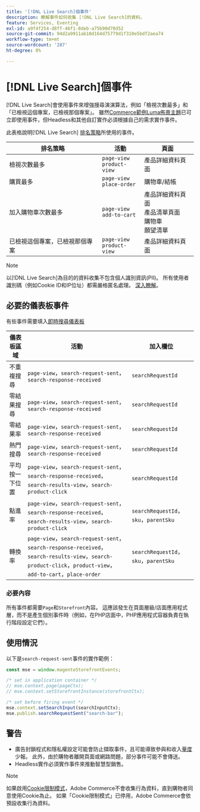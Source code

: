 ```yaml
---
title: '[!DNL Live Search]個事件'
description: 瞭解事件如何收集 [!DNL Live Search]的資料。
feature: Services, Eventing
exl-id: a9f4f254-d8ff-46f1-8deb-a75b90d70d52
source-git-commit: 94d2a9911ab10d164d75779d1f310e5bdf2aea74
workflow-type: tm+mt
source-wordcount: '287'
ht-degree: 0%

---
```


# [!DNL Live Search]個事件

[!DNL Live Search]會使用事件來增強搜尋演演算法，例如「檢視次數最多」和「已檢視這個專案，已檢視那個專案」。 雖然[Commerce範例Luma佈景主題](https://experienceleague.adobe.com/zh-hant/docs/commerce-admin/content-design/design/themes/themes#the-default-theme)已可立即使用事件，但Headless和其他自訂實作必須根據自己的需求實作事件。

此表格說明[!DNL Live Search] [排名策略](rules-add.md#intelligent-ranking)所使用的事件。

| 排名策略 | 活動 | 頁面 |
| --- | --- | --- |
| 檢視次數最多 | `page-view`<br>`product-view` | 產品詳細資料頁面 |
| 購買最多 | `page-view`<br>`place-order` | 購物車/結帳 |
| 加入購物車次數最多 | `page-view`<br>`add-to-cart` | 產品詳細資料頁面<br>產品清單頁面<br>購物車<br>願望清單 |
| 已檢視這個專案，已檢視那個專案 | `page-view`<br>`product-view` | 產品詳細資料頁面 |

>[!NOTE]
>
>以[!DNL Live Search]為目的的資料收集不包含個人識別資訊(PII)。 所有使用者識別碼（例如Cookie ID和IP位址）都需嚴格匿名處理。 [深入瞭解](https://www.adobe.com/privacy/experience-cloud.html)。

## 必要的儀表板事件

有些事件需要填入[即時搜尋儀表板](performance.md)

| 儀表板區域 | 活動 | 加入欄位 |
| ------------------- | ------------- | ---------- |
| 不重複搜尋 | `page-view`，`search-request-sent`，`search-response-received` | `searchRequestId` |
| 零結果搜尋 | `page-view`，`search-request-sent`，`search-response-received` | `searchRequestId` |
| 零結果率 | `page-view`，`search-request-sent`，`search-response-received` | `searchRequestId` |
| 熱門搜尋 | `page-view`，`search-request-sent`，`search-response-received` | `searchRequestId` |
| 平均 按一下位置 | `page-view`，`search-request-sent`，`search-response-received`，`search-results-view`，`search-product-click` | `searchRequestId` |
| 點進率 | `page-view`，`search-request-sent`，`search-response-received`，`search-results-view`，`search-product-click` | `searchRequestId`，`sku`，`parentSku` |
| 轉換率 | `page-view`，`search-request-sent`，`search-response-received`，`search-results-view`，`search-product-click`，`product-view`，`add-to-cart`，`place-order` | `searchRequestId`，`sku`，`parentSku` |

### 必要內容

所有事件都需要`Page`和`Storefront`內容。 這應該發生在頁面層級/店面應用程式層，而不是產生個別事件時（例如，在PHP店面中，PHP應用程式容器負責在執行階段設定它們）。

## 使用情況

以下是`search-request-sent`事件的實作範例：

```javascript
const mse = window.magentoStorefrontEvents;

/* set in application container */
// mse.context.page(pageCtx);
// mse.context.setStorefrontInstance(storefrontCtx);

/* set before firing event */
mse.context.setSearchInput(searchInputCtx);
mse.publish.searchRequestSent("search-bar");
```

## 警告

- 廣告封鎖程式和隱私權設定可能會防止擷取事件，且可能導致參與和收入[量度](performance.md)少報。 此外，由於購物者離開頁面或網路問題，部分事件可能不會傳送。
- Headless實作必須實作事件來推動智慧型銷售。

>[!NOTE]
>
>如果啟用[Cookie限制模式](https://experienceleague.adobe.com/docs/commerce-admin/start/compliance/privacy/compliance-cookie-law.html?lang=zh-Hant)，Adobe Commerce不會收集行為資料，直到購物者同意使用Cookie為止。 如果「Cookie限制模式」已停用，Adobe Commerce會依預設收集行為資料。
